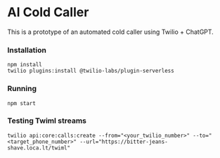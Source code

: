 # AI Cold Caller 

This is a prototype of an automated cold caller using Twilio + ChatGPT. 


### Installation

    npm install
    twilio plugins:install @twilio-labs/plugin-serverless

### Running

    npm start

### Testing Twiml streams

    twilio api:core:calls:create --from="<your_twilio_number>" --to="<target_phone_number>" --url="https://bitter-jeans-shave.loca.lt/twiml"



